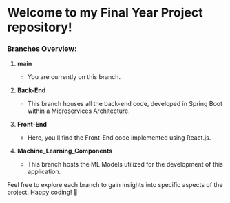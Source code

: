 # Welcome to my Final Year Project repository!

### Branches Overview:

1. **main**
   - You are currently on this branch.
  
2. **Back-End**
   - This branch houses all the back-end code, developed in Spring Boot within a Microservices Architecture.
  
3. **Front-End**
   - Here, you'll find the Front-End code implemented using React.js.
  
4. **Machine_Learning_Components**
   - This branch hosts the ML Models utilized for the development of this application.

Feel free to explore each branch to gain insights into specific aspects of the project. Happy coding! 🚀
